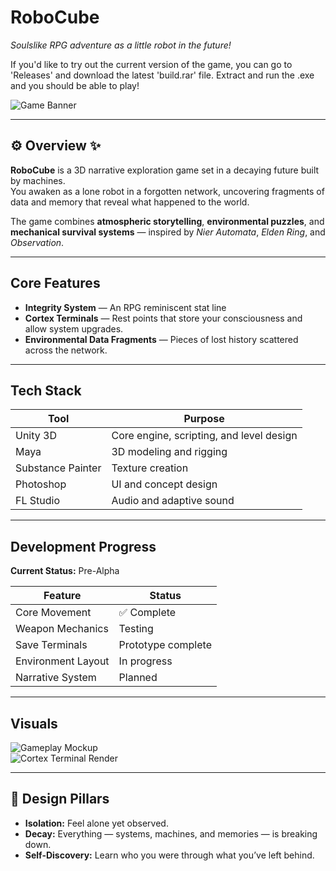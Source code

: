 
# RoboCube
*Soulslike RPG adventure as a little robot in the future!*

If you'd like to try out the current version of the game, you can go to 'Releases' and download the latest 'build.rar' file. Extract and run the .exe and you should be able to play!

![Game Banner](./media/banner.png)

---

## ⚙️ Overview  :sparkles:
**RoboCube** is a 3D narrative exploration game set in a decaying future built by machines.  
You awaken as a lone robot in a forgotten network, uncovering fragments of data and memory that reveal what happened to the world.

The game combines **atmospheric storytelling**, **environmental puzzles**, and **mechanical survival systems** — inspired by *Nier Automata*, *Elden Ring*, and *Observation*.

---

## Core Features  
- **Integrity System** — An RPG reminiscent stat line
- **Cortex Terminals** — Rest points that store your consciousness and allow system upgrades.  
- **Environmental Data Fragments** — Pieces of lost history scattered across the network.  


---

## Tech Stack  

| Tool | Purpose |
|------|----------|
| Unity 3D | Core engine, scripting, and level design |
| Maya | 3D modeling and rigging |
| Substance Painter | Texture creation |
| Photoshop | UI and concept design |
| FL Studio | Audio and adaptive sound |


---

##  Development Progress  
**Current Status:** Pre-Alpha  

| Feature | Status |
|----------|---------|
| Core Movement | ✅ Complete |
| Weapon Mechanics  | Testing |
| Save Terminals | Prototype complete |
| Environment Layout | In progress |
| Narrative System | Planned |

---

## Visuals  

![Gameplay Mockup](./media/mockup_01.png)  
![Cortex Terminal Render](./media/terminal_render.png)

---

## 💬 Design Pillars  
- **Isolation:** Feel alone yet observed.  
- **Decay:** Everything — systems, machines, and memories — is breaking down.  
- **Self-Discovery:** Learn who you were through what you’ve left behind.  




